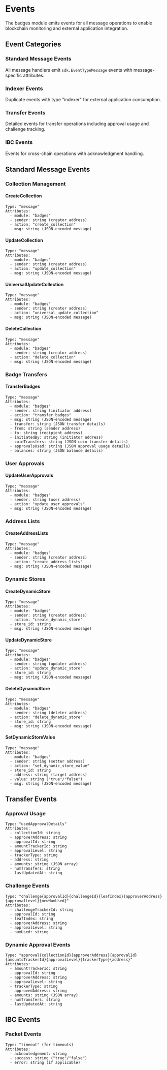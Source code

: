 # Events

The badges module emits events for all message operations to enable blockchain monitoring and external application integration.

## Event Categories

### Standard Message Events

All message handlers emit `sdk.EventTypeMessage` events with message-specific attributes.

### Indexer Events

Duplicate events with type "indexer" for external application consumption.

### Transfer Events

Detailed events for transfer operations including approval usage and challenge tracking.

### IBC Events

Events for cross-chain operations with acknowledgment handling.

## Standard Message Events

### Collection Management

#### CreateCollection

```
Type: "message"
Attributes:
  - module: "badges"
  - sender: string (creator address)
  - action: "create_collection"
  - msg: string (JSON-encoded message)
```

#### UpdateCollection

```
Type: "message"
Attributes:
  - module: "badges"
  - sender: string (creator address)
  - action: "update_collection"
  - msg: string (JSON-encoded message)
```

#### UniversalUpdateCollection

```
Type: "message"
Attributes:
  - module: "badges"
  - sender: string (creator address)
  - action: "universal_update_collection"
  - msg: string (JSON-encoded message)
```

#### DeleteCollection

```
Type: "message"
Attributes:
  - module: "badges"
  - sender: string (creator address)
  - action: "delete_collection"
  - msg: string (JSON-encoded message)
```

### Badge Transfers

#### TransferBadges

```
Type: "message"
Attributes:
  - module: "badges"
  - sender: string (initiator address)
  - action: "transfer_badges"
  - msg: string (JSON-encoded message)
  - transfer: string (JSON transfer details)
  - from: string (sender address)
  - to: string (recipient address)
  - initiatedBy: string (initiator address)
  - coinTransfers: string (JSON coin transfer details)
  - approvalsUsed: string (JSON approval usage details)
  - balances: string (JSON balance details)
```

### User Approvals

#### UpdateUserApprovals

```
Type: "message"
Attributes:
  - module: "badges"
  - sender: string (user address)
  - action: "update_user_approvals"
  - msg: string (JSON-encoded message)
```

### Address Lists

#### CreateAddressLists

```
Type: "message"
Attributes:
  - module: "badges"
  - sender: string (creator address)
  - action: "create_address_lists"
  - msg: string (JSON-encoded message)
```

### Dynamic Stores

#### CreateDynamicStore

```
Type: "message"
Attributes:
  - module: "badges"
  - sender: string (creator address)
  - action: "create_dynamic_store"
  - store_id: string
  - msg: string (JSON-encoded message)
```

#### UpdateDynamicStore

```
Type: "message"
Attributes:
  - module: "badges"
  - sender: string (updater address)
  - action: "update_dynamic_store"
  - store_id: string
  - msg: string (JSON-encoded message)
```

#### DeleteDynamicStore

```
Type: "message"
Attributes:
  - module: "badges"
  - sender: string (deleter address)
  - action: "delete_dynamic_store"
  - store_id: string
  - msg: string (JSON-encoded message)
```

#### SetDynamicStoreValue

```
Type: "message"
Attributes:
  - module: "badges"
  - sender: string (setter address)
  - action: "set_dynamic_store_value"
  - store_id: string
  - address: string (target address)
  - value: string ("true"/"false")
  - msg: string (JSON-encoded message)
```

## Transfer Events

### Approval Usage

```
Type: "usedApprovalDetails"
Attributes:
  - collectionId: string
  - approverAddress: string
  - approvalId: string
  - amountTrackerId: string
  - approvalLevel: string
  - trackerType: string
  - address: string
  - amounts: string (JSON array)
  - numTransfers: string
  - lastUpdatedAt: string
```

### Challenge Events

```
Type: "challenge{approvalId}{challengeId}{leafIndex}{approverAddress}{approvalLevel}{newNumUsed}"
Attributes:
  - challengeTrackerId: string
  - approvalId: string
  - leafIndex: string
  - approverAddress: string
  - approvalLevel: string
  - numUsed: string
```

### Dynamic Approval Events

```
Type: "approval{collectionId}{approverAddress}{approvalId}{amountsTrackerId}{approvalLevel}{trackerType}{address}"
Attributes:
  - amountTrackerId: string
  - approvalId: string
  - approverAddress: string
  - approvalLevel: string
  - trackerType: string
  - approvedAddress: string
  - amounts: string (JSON array)
  - numTransfers: string
  - lastUpdatedAt: string
```

## IBC Events

### Packet Events

```
Type: "timeout" (for timeouts)
Attributes:
  - acknowledgement: string
  - success: string ("true"/"false")
  - error: string (if applicable)
```
